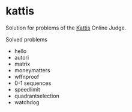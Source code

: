 # kattis
Solution for problems of the [Kattis](https://open.kattis.com/) Online Judge.

Solved problems
* hello
* autori
* matrix
* moneymatters
* wffnproof
* 0-1 sequences
* speedlimit
* quadrantselection
* watchdog
